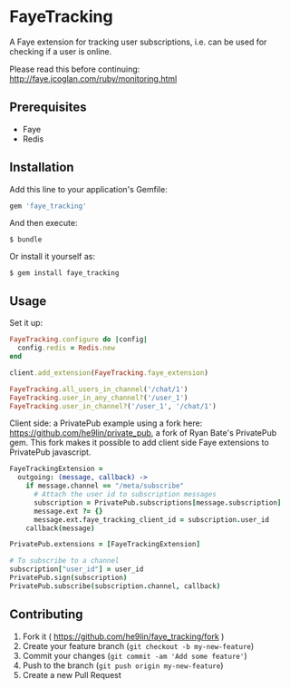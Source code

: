 # FayeTracking

A Faye extension for tracking user subscriptions, i.e. can be used for
checking if a user is online.

Please read this before continuing: http://faye.jcoglan.com/ruby/monitoring.html

## Prerequisites

* Faye
* Redis

## Installation

Add this line to your application's Gemfile:

```ruby
gem 'faye_tracking'
```

And then execute:

    $ bundle

Or install it yourself as:

    $ gem install faye_tracking

## Usage

Set it up:

```ruby
FayeTracking.configure do |config|
  config.redis = Redis.new
end

client.add_extension(FayeTracking.faye_extension)

FayeTracking.all_users_in_channel('/chat/1')
FayeTracking.user_in_any_channel?('/user_1')
FayeTracking.user_in_channel?('/user_1', '/chat/1')
```

Client side: a PrivatePub example using a fork here: https://github.com/he9lin/private_pub, a fork of Ryan Bate's PrivatePub gem. This fork makes it possible to add client side Faye extensions to PrivatePub javascript.

```coffeescript
FayeTrackingExtension =
  outgoing: (message, callback) ->
    if message.channel == "/meta/subscribe"
      # Attach the user id to subscription messages
      subscription = PrivatePub.subscriptions[message.subscription]
      message.ext ?= {}
      message.ext.faye_tracking_client_id = subscription.user_id
    callback(message)

PrivatePub.extensions = [FayeTrackingExtension]

# To subscribe to a channel
subscription["user_id"] = user_id
PrivatePub.sign(subscription)
PrivatePub.subscribe(subscription.channel, callback)
```

## Contributing

1. Fork it ( https://github.com/he9lin/faye_tracking/fork )
2. Create your feature branch (`git checkout -b my-new-feature`)
3. Commit your changes (`git commit -am 'Add some feature'`)
4. Push to the branch (`git push origin my-new-feature`)
5. Create a new Pull Request

